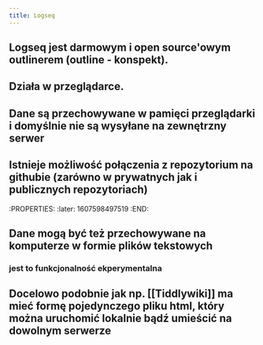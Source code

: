 ```yaml
---
title: Logseq
---
```


## Logseq jest darmowym i open source'owym outlinerem (outline - konspekt).
## Działa w przeglądarce.
## Dane są przechowywane w pamięci przeglądarki i domyślnie nie są wysyłane na zewnętrzny serwer
## Istnieje możliwość połączenia z repozytorium na githubie (zarówno w prywatnych jak i publicznych repozytoriach)
:PROPERTIES:
:later: 1607598497519
:END:
## Dane mogą być też przechowywane na komputerze w formie plików tekstowych
### jest to funkcjonalność ekperymentalna
## Docelowo podobnie jak np. [[Tiddlywiki]] ma mieć formę pojedynczego pliku html, który można uruchomić lokalnie bądź umieścić na dowolnym serwerze
